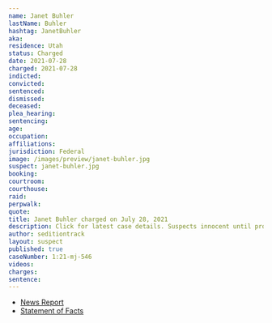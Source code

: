 ```yaml
---
name: Janet Buhler
lastName: Buhler
hashtag: JanetBuhler
aka:
residence: Utah
status: Charged
date: 2021-07-28
charged: 2021-07-28
indicted:
convicted:
sentenced:
dismissed:
deceased:
plea_hearing:
sentencing:
age:
occupation:
affiliations:
jurisdiction: Federal
image: /images/preview/janet-buhler.jpg
suspect: janet-buhler.jpg
booking:
courtroom:
courthouse:
raid:
perpwalk:
quote:
title: Janet Buhler charged on July 28, 2021
description: Click for latest case details. Suspects innocent until proven guilty.
author: seditiontrack
layout: suspect
published: true
caseNumber: 1:21-mj-546
videos:
charges:
sentence:
---
```

- [News Report](https://www.sltrib.com/news/2021/08/02/two-more-utahns-arrested/)
- [Statement of Facts](https://www.justice.gov/usao-dc/case-multi-defendant/file/1421591/download)
